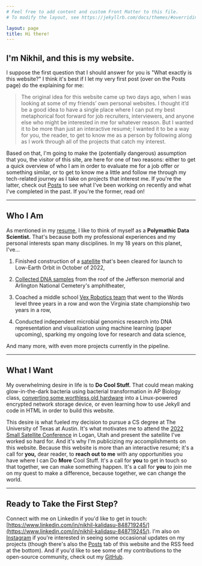 ```yaml
---
# Feel free to add content and custom Front Matter to this file.
# To modify the layout, see https://jekyllrb.com/docs/themes/#overriding-theme-defaults

layout: page
title: Hi there!
---
```


## I'm Nikhil, and this is my website.

I suppose the first question that I should answer for you is "What exactly is this website?" I think it's best if I let my very first post (over on the Posts page) do the explaining for me:

> The original idea for this website came up two days ago, when I was looking at some of my friends’ own personal websites. I thought it’d be a good idea to have a single place where I can put my best metaphorical foot forward for job recruiters, interviewers, and anyone else who might be interested in me for whatever reason. But I wanted it to be more than just an interactive resumé; I wanted it to be a way for you, the reader, to get to know me as a person by following along as I work through all of the projects that catch my interest.

Based on that, I'm going to make the (potentially dangerous) assumption that you, the visitor of this site, are here for one of two reasons: either to get a quick overview of who I am in order to evaluate me for a job offer or something similar, or to get to know me a little and follow me through my tech-related journey as I take on projects that interest me. If you're the latter, check out [Posts](https://nik875.github.io/post_home.html) to see what I've been working on recently and what I've completed in the past. If you're the former, read on!

---

## Who I Am

As mentioned in my <a href="files/Resume.pdf" download>resume</a>, I like to think of myself as a **Polymathic Data Scientist.** That's because both my professional experiences and my personal interests span many disciplines. In my 18 years on this planet, I've…

1. Finished construction of a [satellite](https://activities.tjhsst.edu) that's been cleared for launch to Low-Earth Orbit in October of 2022,

2. [Collected DNA samples](https://tjhsst.fcps.edu/features/tj-educational-experiences-collecting-samples-jefferson-memorial-and-arlington-national) from the roof of the Jefferson memorial and Arlington National Cemetery's amphitheater,

3. Coached a middle school [Vex Robotics team](https://www.lcps.org/site/default.aspx?PageType=3&ModuleInstanceID=337038&ViewID=7b97f7ed-8e5e-4120-848f-a8b4987d588f&RenderLoc=0&FlexDataID=424529&PageID=241726) that went to the Words level three years in a row and won the Virginia state championship two years in a row,

4. Conducted independent microbial genomics research into DNA representation and visualization using machine learning (paper upcoming), sparking my ongoing love for research and data science,

And many more, with even more projects currently in the pipeline.

---

## What I Want

My overwhelming desire in life is to **Do Cool Stuff.** That could mean making glow-in-the-dark bacteria using bacterial transformation in AP Biology class, [converting some worthless old hardware](https://www.instagram.com/p/Ccu1AjnuSHp/) into a Linux-powered encrypted network storage device, or even learning how to use Jekyll and code in HTML in order to build this website.

This desire is what fueled my decision to pursue a CS degree at The University of Texas at Austin. It's what motivates me to attend the [2022 Small Satellite Conference](https://smallsat.org/) in Logan, Utah and present the satellite I've worked so hard for. And it's why I'm publicizing my accomplishments on this website. Because this website is more than an interactive resumé; it's a call for **you,** dear reader, to **reach out to me** with any opportunities you have where I can Do **More** Cool Stuff. It's a call for **you** to get in touch so that together, we can make something happen. It's a call for **you** to join me on my quest to make a difference, because together, we can change the world.

---

## Ready to Take the First Step?

Connect with me on LinkedIn if you'd like to get in touch: [https://www.linkedin.com/in/nikhil-kalidasu-848719245/](https://www.linkedin.com/in/nikhil-kalidasu-848719245/). I'm also on [Instagram](https://www.instagram.com/nik_kal8772/) if you're interested in seeing some occasional updates on my projects (though there's also the [Posts](https://nik875.github.io/post_home.html) tab of this website and the RSS feed at the bottom). And if you'd like to see some of my contributions to the open-source community, check out my [GitHub](https://github.com/nik875/).